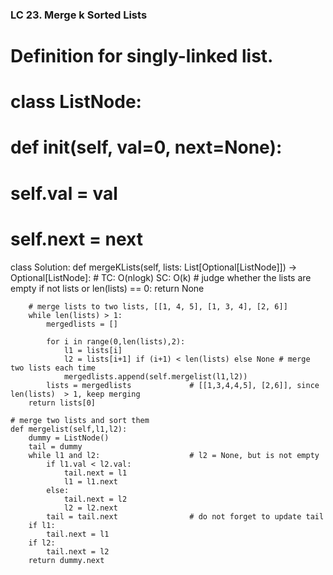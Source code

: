 ### LC 23. Merge k Sorted Lists
# Definition for singly-linked list.
# class ListNode:
#     def __init__(self, val=0, next=None):
#         self.val = val
#         self.next = next
class Solution:
    def mergeKLists(self, lists: List[Optional[ListNode]]) -> Optional[ListNode]:
        # TC: O(nlogk) SC: O(k)
        # judge whether the lists are empty
        if not lists or len(lists) == 0:
            return None

        # merge lists to two lists, [[1, 4, 5], [1, 3, 4], [2, 6]]
        while len(lists) > 1:
            mergedlists = []

            for i in range(0,len(lists),2):
                l1 = lists[i]
                l2 = lists[i+1] if (i+1) < len(lists) else None # merge two lists each time
                mergedlists.append(self.mergelist(l1,l2))
            lists = mergedlists             # [[1,3,4,4,5], [2,6]], since len(lists)  > 1, keep merging
        return lists[0]
    
    # merge two lists and sort them 
    def mergelist(self,l1,l2):
        dummy = ListNode()
        tail = dummy
        while l1 and l2:                    # l2 = None, but is not empty
            if l1.val < l2.val:
                tail.next = l1
                l1 = l1.next
            else:
                tail.next = l2
                l2 = l2.next
            tail = tail.next                # do not forget to update tail
        if l1:
            tail.next = l1
        if l2:
            tail.next = l2
        return dummy.next